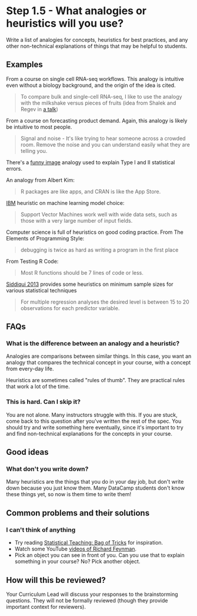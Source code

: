 # Step 1.5 - What analogies or heuristics will you use?

Write a list of analogies for concepts, heuristics for best practices, and any other non-technical explanations of things that may be helpful to students.


## Examples

From a course on single cell RNA-seq workflows. This analogy is intuitive even without a biology background, and the origin of the idea is cited.

> To compare bulk and single-cell RNA-seq, I like to use the analogy with the milkshake versus pieces of fruits (idea from Shalek and Regev in [a talk](https://image.slidesharecdn.com/whyscientistanalyzesinglecells-161116191653/95/why-scientist-analyze-single-cells-4-638.jpg?cb=1501073560))

From a course on forecasting product demand. Again, this analogy is likely be intuitive to most people.

> Signal and noise - It's like trying to hear someone across a crowded room. Remove the noise and you can understand easily what they are telling you.

There's a [funny image](https://effectsizefaq.com/2010/05/31/i-always-get-confused-about-type-i-and-ii-errors-can-you-show-me-something-to-help-me-remember-the-difference) analogy used to explain Type I and II statistical errors.

An analogy from Albert Kim:

> R packages are like apps, and CRAN is like the App Store.

[IBM](https://www.ibm.com/support/knowledgecenter/en/SS3RA7_16.0.0/com.ibm.spss.modeler.help/clementine/jython/clementine/svmnodeslots.htm) heuristic on machine learning model choice:

> Support Vector Machines work well with wide data sets, such as those with a very large number of input fields.

Computer science is full of heuristics on good coding practice. From The Elements of Programming Style:

> debugging is twice as hard as writing a program in the first place

From Testing R Code:

> Most R functions should be 7 lines of code or less.

[Siddiqui 2013](https://pdfs.semanticscholar.org/fa7a/1c2e306b2aa2a4e9f8b15de7075246e1e0ba.pdf) provides some heuristics on minimum sample sizes for various statistical techniques

> For multiple regression analyses the desired level is between 15 to 20 observations for each predictor variable.


## FAQs

### What is the difference between an analogy and a heuristic?

Analogies are comparisons between similar things. In this case, you want an analogy that compares the technical concept in your course, with a concept from every-day life.

Heuristics are sometimes called "rules of thumb". They are practical rules that work a lot of the time.

### This is hard. Can I skip it?

You are not alone. Many instructors struggle with this. If you are stuck, come back to this question after you've written the rest of the spec. You should try and write something here eventually, since it's important to try and find non-technical explanations for the concepts in your course.


## Good ideas

### What don't you write down?

Many heuristics are the things that you do in your day job, but don't write down because you just know them. Many DataCamp students don't know these things yet, so now is them time to write them!


## Common problems and their solutions

### I can't think of anything

- Try reading [Statistical Teaching: Bag of Tricks](http://www.stat.columbia.edu/%7Egelman/bag-of-tricks/) for inspiration.
- Watch some YouTube [videos of Richard Feynman](https://www.youtube.com/results?search_query=richard+feynman).
- Pick an object you can see in front of you. Can you use that to explain something in your course? No? Pick another object.

## How will this be reviewed?

Your Curriculum Lead will discuss your responses to the brainstorming questions. They will not be formally reviewed (though they provide important context for reviewers).
